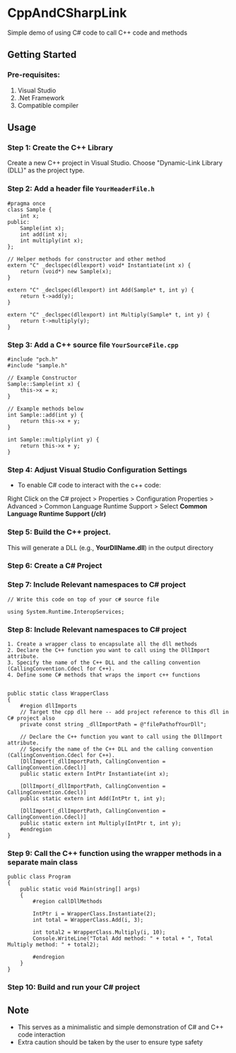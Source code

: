 # CppAndCSharpLink

Simple demo of using C# code to call C++ code and methods


## Getting Started

### Pre-requisites:

1. Visual Studio
2. .Net Framework
3. Compatible compiler

## Usage
### Step 1: Create the C++ Library
Create a new C++ project in Visual Studio. Choose "Dynamic-Link Library (DLL)" as the project type.

### Step 2: Add a header file `YourHeaderFile.h`
	
	#pragma once
	class Sample {
		int x;
	public:
		Sample(int x);
		int add(int x);
		int multiply(int x);
	};

	// Helper methods for constructor and other method
	extern "C" _declspec(dllexport) void* Instantiate(int x) {
		return (void*) new Sample(x);
	}

	extern "C" _declspec(dllexport) int Add(Sample* t, int y) {
		return t->add(y);
	}

	extern "C" _declspec(dllexport) int Multiply(Sample* t, int y) {
		return t->multiply(y);
	}
	
	
### Step 3: Add a C++ source file `YourSourceFile.cpp`

	
	#include "pch.h"
	#include "sample.h"

	// Example Constructor
	Sample::Sample(int x) {
		this->x = x;
	}

	// Example methods below
	int Sample::add(int y) {
		return this->x + y;
	}

	int Sample::multiply(int y) {
		return this->x + y;
	}
	
	
### Step 4: Adjust Visual Studio Configuration Settings

- To enable C# code to interact with the c++ code:

Right Click on the C# project > Properties > Configuration Properties > Advanced > Common Language Runtime Support > Select **Common Language Runtime Support (/clr)**
	
	
### Step 5: Build the C++ project. 
This will generate a DLL (e.g., **YourDllName.dll**) in the output directory
	

### Step 6: Create a C# Project


### Step 7: Include Relevant namespaces to C# project
	
	// Write this code on top of your c# source file
	
	using System.Runtime.InteropServices;
	

### Step 8: Include Relevant namespaces to C# project
	1. Create a wrapper class to encapsulate all the dll methods
	2. Declare the C++ function you want to call using the DllImport attribute. 
	3. Specify the name of the C++ DLL and the calling convention (CallingConvention.Cdecl for C++).
	4. Define some C# methods that wraps the import c++ functions

	
	public static class WrapperClass
    {
        #region dllImports
        // Target the cpp dll here -- add project reference to this dll in C# project also
        private const string _dllImportPath = @"filePathofYourDll";

        // Declare the C++ function you want to call using the DllImport attribute.
        // Specify the name of the C++ DLL and the calling convention (CallingConvention.Cdecl for C++).
        [DllImport(_dllImportPath, CallingConvention = CallingConvention.Cdecl)]
        public static extern IntPtr Instantiate(int x);

        [DllImport(_dllImportPath, CallingConvention = CallingConvention.Cdecl)]
        public static extern int Add(IntPtr t, int y);

        [DllImport(_dllImportPath, CallingConvention = CallingConvention.Cdecl)]
        public static extern int Multiply(IntPtr t, int y);
        #endregion
    }
	

### Step 9: Call the C++ function using the wrapper methods in a separate main class
	
    public class Program
    {
        public static void Main(string[] args)
        {
            #region callDllMethods

            IntPtr i = WrapperClass.Instantiate(2);
            int total = WrapperClass.Add(i, 3);

            int total2 = WrapperClass.Multiply(i, 10);
            Console.WriteLine("Total Add method: " + total + ", Total Multiply method: " + total2);

            #endregion
        }
    }
	
	
### Step 10: Build and run your C# project

## Note
- This serves as a minimalistic and simple demonstration of C# and C++ code interaction
- Extra caution should be taken by the user to ensure type safety
